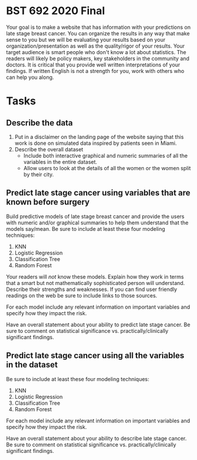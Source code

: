 # BST 692 2020 Final

Your goal is to make a website that has information with your predictions on late stage breast cancer.  You can organize the results in any way that make sense to you but we will be evaluating your results based on your organization/presentation as well as the quality/rigor of your results.  Your target audience is smart people who don't know a lot about statistics.  The readers will likely be policy makers, key stakeholders in the community and doctors.  It is critical that you provide well written interpretations of your findings.  If written English is not a strength for you, work with others who can help you along.

# Tasks
## Describe the data

1. Put in a disclaimer on the landing page of the website saying that this work is done on simulated data inspired by patients seen in Miami. 
1. Describe the overall dataset
    + Include both interactive graphical and numeric summaries of all the variables in the entire dataset.
    + Allow users to look at the details of all the women or the women split by their city.

## Predict late stage cancer using variables that are known before surgery
Build predictive models of late stage breast cancer and provide the users with numeric and/or graphical summaries to help them understand that the models say/mean. Be sure to include at least these four modeling techniques:

1. KNN
1. Logistic Regression
1. Classification Tree
1. Random Forest

Your readers will *not* know these models.  Explain how they work in terms that a smart but not mathematically sophisticated person will understand. Describe their strengths and weaknesses. If you can find user friendly readings on the web be sure to include links to those sources.

For each model include any relevant information on important variables and specify how they impact the risk.

Have an overall statement about your ability to predict late stage cancer.  Be sure to comment on statistical significance vs. practically/clinically significant findings.

## Predict late stage cancer using all the variables in the dataset
Be sure to include at least these four modeling techniques:

1. KNN
1. Logistic Regression
1. Classification Tree
1. Random Forest

For each model include any relevant information on important variables and specify how they impact the risk.

Have an overall statement about your ability to describe late stage cancer.  Be sure to comment on statistical significance vs. practically/clinically significant findings.
